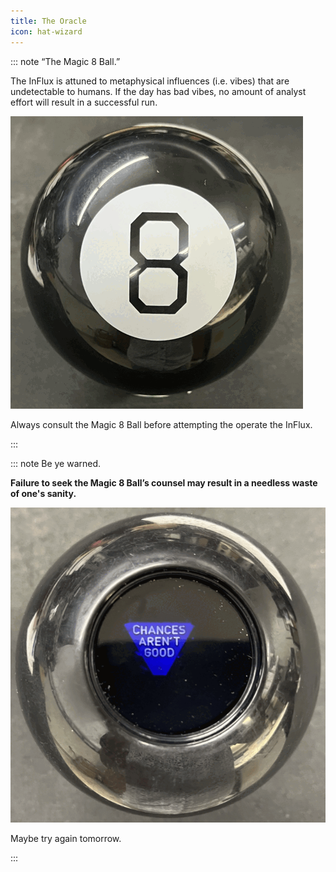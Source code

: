 ```yaml
---
title: The Oracle
icon: hat-wizard
---
```




<!-- Reference Links -->
<!-- Usage -->
<!-- [img-label]: ./assets/filename.png -->
<!-- ![Caption Text][img-label] -->
<!-- Assets -->

<!-- URLs -->

<!-- End Ref Links -->


::: note “The Magic 8 Ball.”

The InFlux is attuned to metaphysical influences (i.e. vibes) that are undetectable to humans. If the day has bad vibes, no amount of analyst effort will result in a successful run. 

![The all knowing, all seeing 8 Ball.](./assets/img-flight-begin-00-the-oracle/the-oracle.png)

Always consult the Magic 8 Ball before attempting the operate the InFlux.

:::


::: note Be ye warned.

**Failure to seek the Magic 8 Ball’s counsel may result in a needless waste of one's sanity.**

![The Magic 8 Ball predicts that Chances Aren't Good.](./assets/img-flight-begin-00-the-oracle/the-oracle-chances-not-good.png)

 Maybe try again tomorrow.

:::

